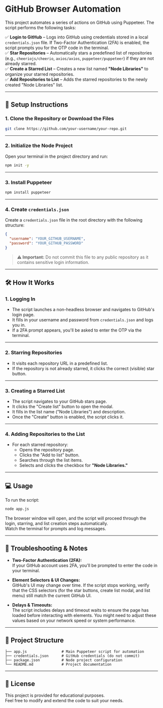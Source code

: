 # GitHub Browser Automation

This project automates a series of actions on GitHub using Puppeteer. The script performs the following tasks:

✅ **Login to GitHub** – Logs into GitHub using credentials stored in a local `credentials.json` file. If Two-Factor Authentication (2FA) is enabled, the script prompts you for the OTP code in the terminal.  
✅ **Star Repositories** – Automatically stars a predefined list of repositories (e.g., `cheeriojs/cheerio`, `axios/axios`, `puppeteer/puppeteer`) if they are not already starred.  
✅ **Create a Starred List** – Creates a new list named **"Node Libraries"** to organize your starred repositories.  
✅ **Add Repositories to List** – Adds the starred repositories to the newly created "Node Libraries" list.  

---

## 🚀 Setup Instructions

### 1. **Clone the Repository or Download the Files**
```bash
git clone https://github.com/your-username/your-repo.git
```

---

### 2. **Initialize the Node Project**
Open your terminal in the project directory and run:
```bash
npm init -y
```

---

### 3. **Install Puppeteer**
```bash
npm install puppeteer
```

---

### 4. **Create `credentials.json`**
Create a `credentials.json` file in the root directory with the following structure:

```json
{
  "username": "YOUR_GITHUB_USERNAME",
  "password": "YOUR_GITHUB_PASSWORD"
}
```

> **⚠️ Important:** Do not commit this file to any public repository as it contains sensitive login information.

---

## 🛠️ How It Works

### 1. **Logging In**
- The script launches a non-headless browser and navigates to GitHub's login page.
- It fills in your username and password from `credentials.json` and logs you in.
- If a 2FA prompt appears, you'll be asked to enter the OTP via the terminal.

---

### 2. **Starring Repositories**
- It visits each repository URL in a predefined list.
- If the repository is not already starred, it clicks the correct (visible) star button.

---

### 3. **Creating a Starred List**
- The script navigates to your GitHub stars page.
- It clicks the "Create list" button to open the modal.
- It fills in the list name ("Node Libraries") and description.
- Once the "Create" button is enabled, the script clicks it.

---

### 4. **Adding Repositories to the List**
- For each starred repository:
  - Opens the repository page.
  - Clicks the "Add to list" button.
  - Searches through the list items.
  - Selects and clicks the checkbox for **"Node Libraries."**

---

## 💻 Usage

To run the script:
```bash
node app.js
```

The browser window will open, and the script will proceed through the login, starring, and list creation steps automatically.  
Watch the terminal for prompts and log messages.

---

## 🐞 Troubleshooting & Notes

- **Two-Factor Authentication (2FA):**  
  If your GitHub account uses 2FA, you'll be prompted to enter the code in your terminal.

- **Element Selectors & UI Changes:**  
  GitHub's UI may change over time. If the script stops working, verify that the CSS selectors (for the star buttons, create list modal, and list menu) still match the current GitHub UI.

- **Delays & Timeouts:**  
  The script includes delays and timeout waits to ensure the page has loaded before interacting with elements. You might need to adjust these values based on your network speed or system performance.

---

## 📁 Project Structure
```
├── app.js                # Main Puppeteer script for automation
├── credentials.json      # GitHub credentials (do not commit)
├── package.json          # Node project configuration
└── README.md             # Project documentation
```

---

## 📄 License
This project is provided for educational purposes.  
Feel free to modify and extend the code to suit your needs.

